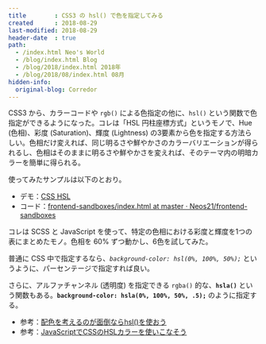 ```yaml
---
title        : CSS3 の hsl() で色を指定してみる
created      : 2018-08-29
last-modified: 2018-08-29
header-date  : true
path:
  - /index.html Neo's World
  - /blog/index.html Blog
  - /blog/2018/index.html 2018年
  - /blog/2018/08/index.html 08月
hidden-info:
  original-blog: Corredor
---
```


CSS3 から、カラーコードや `rgb()` による色指定の他に、`hsl()` という関数で色指定ができるようになった。コレは「HSL 円柱座標方式」というモノで、Hue (色相)、彩度 (Saturation)、輝度 (Lightness) の3要素から色を指定する方法らしい。色相だけ変えれば、同じ明るさや鮮やかさのカラーバリエーションが得られるし、色相はそのままに明るさや鮮やかさを変えれば、そのテーマ内の明暗カラーを簡単に得られる。

使ってみたサンプルは以下のとおり。

- デモ：[CSS HSL](https://neos21.github.io/frontend-sandboxes/css-hsl/index.html)
- コード：[frontend-sandboxes/index.html at master · Neos21/frontend-sandboxes](https://github.com/neos21/frontend-sandboxes/blob/master/css-hsl/index.html)

コレは SCSS と JavaScript を使って、特定の色相における彩度と輝度を1つの表にまとめたモノ。色相を 60% ずつ動かし、6色を試してみた。

普通に CSS 中で指定するなら、_`background-color: hsl(0%, 100%, 50%);`_ というように、パーセンテージで指定すれば良い。

さらに、アルファチャンネル (透明度) を指定できる `rgba()` 的な、**`hsla()`** という関数もある。**`background-color: hsla(0%, 100%, 50%, .5);`** のように指定する。

- 参考：[配色を考えるのが面倒ならhsl()を使おう](https://qiita.com/anchoor/items/5edd2a67340770a8ca44)
- 参考：[JavaScriptでCSSのHSLカラーを使いこなそう](https://qiita.com/clockmaker/items/66cd8c88dade24c3fb8f)

